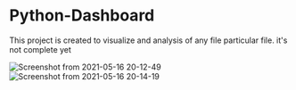 # Python-Dashboard
This project is created to visualize and analysis of any file particular file. it's not complete yet


![Screenshot from 2021-05-16 20-12-49](https://user-images.githubusercontent.com/84271910/118401464-78e24d80-b683-11eb-8790-6440ad399f31.png)
![Screenshot from 2021-05-16 20-14-19](https://user-images.githubusercontent.com/84271910/118401470-7ed82e80-b683-11eb-8af3-4870394562be.png)
